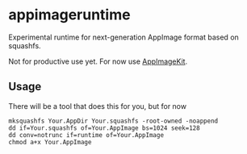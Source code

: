 # appimageruntime

Experimental runtime for next-generation AppImage format based on squashfs.

Not for productive use yet. For now use [AppImageKit](https://github.com/probonopd/AppImageKit).

## Usage

There will be a tool that does this for you, but for now

```
mksquashfs Your.AppDir Your.squashfs -root-owned -noappend
dd if=Your.squashfs of=Your.AppImage bs=1024 seek=128
dd conv=notrunc if=runtime of=Your.AppImage
chmod a+x Your.AppImage
```

